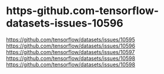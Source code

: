 # https-github.com-tensorflow-datasets-issues-10596
https://github.com/tensorflow/datasets/issues/10595 https://github.com/tensorflow/datasets/issues/10596 https://github.com/tensorflow/datasets/issues/10597 https://github.com/tensorflow/datasets/issues/10598 https://github.com/tensorflow/datasets/issues/10598
